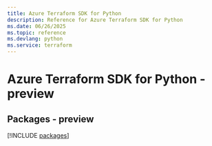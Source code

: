 ```yaml
---
title: Azure Terraform SDK for Python
description: Reference for Azure Terraform SDK for Python
ms.date: 06/26/2025
ms.topic: reference
ms.devlang: python
ms.service: terraform
---
```

# Azure Terraform SDK for Python - preview
## Packages - preview
[!INCLUDE [packages](terraform-index.md)]